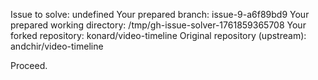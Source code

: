 Issue to solve: undefined
Your prepared branch: issue-9-a6f89bd9
Your prepared working directory: /tmp/gh-issue-solver-1761859365708
Your forked repository: konard/video-timeline
Original repository (upstream): andchir/video-timeline

Proceed.